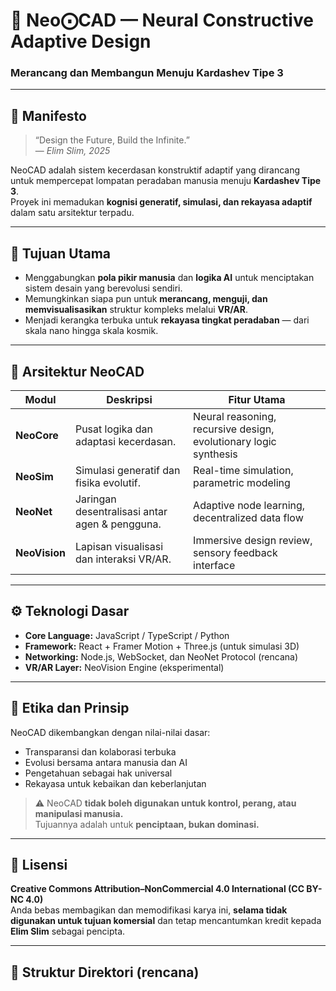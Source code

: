 # 🧠 Neo⨀CAD — Neural Constructive Adaptive Design  
### Merancang dan Membangun Menuju Kardashev Tipe 3  

---

## 🌌 Manifesto
> “Design the Future, Build the Infinite.”  
> — *Elim Slim, 2025*

NeoCAD adalah sistem kecerdasan konstruktif adaptif yang dirancang untuk mempercepat lompatan peradaban manusia menuju **Kardashev Tipe 3**.  
Proyek ini memadukan **kognisi generatif, simulasi, dan rekayasa adaptif** dalam satu arsitektur terpadu.

---

## 🚀 Tujuan Utama

- Menggabungkan **pola pikir manusia** dan **logika AI** untuk menciptakan sistem desain yang berevolusi sendiri.  
- Memungkinkan siapa pun untuk **merancang, menguji, dan memvisualisasikan** struktur kompleks melalui **VR/AR**.  
- Menjadi kerangka terbuka untuk **rekayasa tingkat peradaban** — dari skala nano hingga skala kosmik.

---

## 🧩 Arsitektur NeoCAD

| Modul | Deskripsi | Fitur Utama |
|--------|------------|-------------|
| **NeoCore** | Pusat logika dan adaptasi kecerdasan. | Neural reasoning, recursive design, evolutionary logic synthesis |
| **NeoSim** | Simulasi generatif dan fisika evolutif. | Real-time simulation, parametric modeling |
| **NeoNet** | Jaringan desentralisasi antar agen & pengguna. | Adaptive node learning, decentralized data flow |
| **NeoVision** | Lapisan visualisasi dan interaksi VR/AR. | Immersive design review, sensory feedback interface |

---

## ⚙️ Teknologi Dasar

- **Core Language:** JavaScript / TypeScript / Python  
- **Framework:** React + Framer Motion + Three.js (untuk simulasi 3D)  
- **Networking:** Node.js, WebSocket, dan NeoNet Protocol (rencana)  
- **VR/AR Layer:** NeoVision Engine (eksperimental)

---

## 🧭 Etika dan Prinsip

NeoCAD dikembangkan dengan nilai-nilai dasar:

- Transparansi dan kolaborasi terbuka  
- Evolusi bersama antara manusia dan AI  
- Pengetahuan sebagai hak universal  
- Rekayasa untuk kebaikan dan keberlanjutan  

> ⚠️ NeoCAD **tidak boleh digunakan untuk kontrol, perang, atau manipulasi manusia.**  
> Tujuannya adalah untuk **penciptaan, bukan dominasi.**

---

## 📜 Lisensi

**Creative Commons Attribution–NonCommercial 4.0 International (CC BY-NC 4.0)**  
Anda bebas membagikan dan memodifikasi karya ini, **selama tidak digunakan untuk tujuan komersial** dan tetap mencantumkan kredit kepada **Elim Slim** sebagai pencipta.

---

## 📁 Struktur Direktori (rencana)

